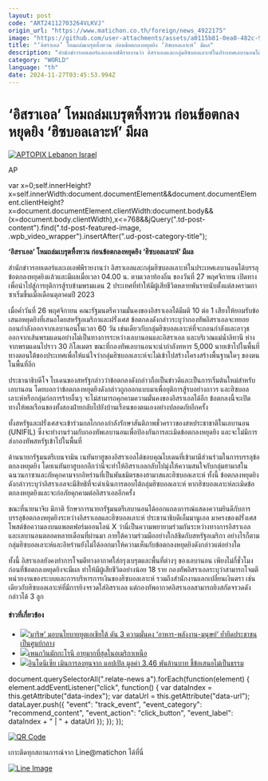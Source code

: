 ```yaml
---
layout: post
code: "ART24112703264VLKVJ"
origin_url: "https://www.matichon.co.th/foreign/news_4922175"
image: "https://github.com/user-attachments/assets/a0115b81-0ea0-482c-9467-b3f7b0acdb16"
title: "‘อิสราเอล’ โหมถล่มเบรุตทิ้งทวน ก่อนข้อตกลงหยุดยิง ‘ฮิซบอลเลาะห์’ มีผล"
description: "สำนักข่าวรอยเตอร์และเอเอฟพีรายงานว่า อิสราเอลและกลุ่มฮิซบอลเลาะห์ในประเทศเลบานอนได้บรรลุข้อตกลงหยุดยิงแล้วและมีผลเมื่อเวลา 04.00 น. ตามเวลาท้องถิ่น ของวันที่ 27 พฤศจิกายน เปิดทางเพื่อนำไปสู่การยุติการสู้รบข้ามพรมแดน 2 ประเทศที่ทำให้มีผู้เสียชีวิตหลายพันรายนับตั้งแต่สงครามกาซาเริ่มขึ้นเมื่อเดือนตุลาคมปี 2023"
category: "WORLD"
language: "th"
date: 2024-11-27T03:45:53.994Z
---
```


# ‘อิสราเอล’ โหมถล่มเบรุตทิ้งทวน ก่อนข้อตกลงหยุดยิง ‘ฮิซบอลเลาะห์’ มีผล

[![](https://www.matichon.co.th/wp-content/uploads/2024/11/AP24331500418857-728.jpg "APTOPIX Lebanon Israel")](https://www.matichon.co.th/wp-content/uploads/2024/11/AP24331500418857-728.jpg)

AP

var x=0;self.innerHeight?x=self.innerWidth:document.documentElement&&document.documentElement.clientHeight?x=document.documentElement.clientWidth:document.body&&(x=document.body.clientWidth),x<=768&&jQuery(".td-post-content").find(".td-post-featured-image, .wpb\_video\_wrapper").insertAfter(".ud-post-category-title");

**‘อิสราเอล’ โหมถล่มเบรุตทิ้งทวน ก่อนข้อตกลงหยุดยิง ‘ฮิซบอลเลาะห์’ มีผล**

สำนักข่าวรอยเตอร์และเอเอฟพีรายงานว่า อิสราเอลและกลุ่มฮิซบอลเลาะห์ในประเทศเลบานอนได้บรรลุข้อตกลงหยุดยิงแล้วและมีผลเมื่อเวลา 04.00 น. ตามเวลาท้องถิ่น ของวันที่ 27 พฤศจิกายน เปิดทางเพื่อนำไปสู่การยุติการสู้รบข้ามพรมแดน 2 ประเทศที่ทำให้มีผู้เสียชีวิตหลายพันรายนับตั้งแต่สงครามกาซาเริ่มขึ้นเมื่อเดือนตุลาคมปี 2023

เมื่อค่ำวันที่ 26 พฤศจิกายน คณะรัฐมนตรีความมั่นคงของอิสราเอลได้มีมติ 10 ต่อ 1 เสียงให้ยอมรับข้อเสนอหยุดยิงที่เสนอโดยสหรัฐอเมริกาและฝรั่งเศส ข้อตกลงดังกล่าวระบุว่ากองทัพอิสราเอลจะทยอยถอนกำลังออกจากเลบานอนในเวลา 60 วัน เช่นเดียวกับกลุ่มฮิซบอลเลาะห์ที่จะถอนกำลังและอาวุธออกจากเส้นพรมแดนอย่างไม่เป็นทางการระหว่างเลบานอนและอิสราเอล และบริเวณแม่น้ำลิทานี ห่างจากพรมแดนไปราว 30 กิโลเมตร ขณะที่กองทัพเลบานอนจะนำกำลังทหาร 5,000 นายเข้าไปในพื้นที่ทางตอนใต้ของประเทศเพื่อให้แน่ใจว่ากลุ่มฮิซบอลเลาะห์จะไม่เข้าไปสร้างโครงสร้างพื้นฐานใดๆ ของตนในพื้นที่อีก

ประธานาธิบดีโจ ไบเดนของสหรัฐกล่าวว่าข้อตกลงดังกล่าวถือเป็นข่าวดีและเป็นการเริ่มต้นใหม่สำหรับเลบานอน โดยบอกว่าข้อตกลงหยุดยิงดังกล่าวถูกออกแบบมาเพื่อยุติการสู้รบอย่างถาวร และฮิซบอลเลาะห์หรือกลุ่มก่อการร้ายอื่นๆ จะไม่สามารถคุกคามความมั่นคงของอิสราเอลได้อีก ข้อตกลงนี้จะเปิดทางให้พลเรือนของทั้งสองฝ่ายกลับไปยังบ้านเรือนของตนเองอย่างปลอดภัยอีกครั้ง

ทั้งสหรัฐและฝรั่งเศสจะเข้าร่วมกลไกกองกำลังรักษาสันติภาพชั่วคราวของสหประชาชาติในเลบานอน (UNIFIL) ซึ่งจะทำงานร่วมกับกองทัพเลบานอนเพื่อป้องกันการละเมิดข้อตกลงหยุดยิง และจะไม่มีการส่งกองทัพสหรัฐเข้าไปในพื้นที่

ด้านนายกรัฐมนตรีเบนจามิน เนทันยาฮูของอิสราเอลได้ขอบคุณไบเดนที่เข้ามามีส่วนร่วมในการบรรลุข้อตกลงหยุดยิง โดยเนทันยาฮูบอกอีกว่านี่จะทำให้อิสราเอลกลับไปมุ่งให้ความสนใจกับกลุ่มฮามาสในฉนวนกาซาและภัยคุกคามจากอิหร่านที่เป็นพันธมิตรของฮามาสและฮิซบอลเลาะห์ ทั้งนี้ ข้อตกลงหยุดยิงดังกล่าวระบุว่าอิสราเอลจะมีสิทธิที่จะดำเนินการตอบโต้กลุ่มฮิซบอลเลาะห์ หากฮิซบอลเลาะห์ละเมิดข้อตกลงหยุดยิงและจะก่อภัยคุกคามต่ออิสราเอลอีกครั้ง

ขณะที่นายนาจิบ มิกาติ รักษาการนายกรัฐมนตรีเลบานอนได้ออกแถลงการณ์แสดงความยินดีกับการบรรลุข้อตกลงหยุดยิงระหว่างอิสราเอลและฮิซบอลเลาะห์ ประธานาธิบดีเอ็มมานูเอล มาครงของฝรั่งเศสโพสต์ข้อความลงบนแพลตฟอร์มออนไลน์ X ว่านี่เป็นความพยายามร่วมกันระหว่างทางการอิสราเอลและเลบานอนตลอดหลายเดือนที่ผ่านมา ภายใต้ความร่วมมืออย่างใกล้ชิดกับสหรัฐอเมริกา อย่างไรก็ตาม กลุ่มฮิซบอลเลาะห์และอิหร่านยังไม่ได้ออกมาให้ความเห็นกับข้อตกลงหยุดยิงดังกล่าวแต่อย่างใด

ทั้งนี้ อิสราเอลยังคงทำการโจมตีทางอากาศใส่กรุงเบรุตและพื้นที่ต่างๆ ของเลบานอน เพียงไม่กี่ชั่วโมงก่อนที่ข้อตกลงหยุดยิงจะมีผล ทำให้มีผู้เสียชีวิตอย่างน้อย 18 ราย กองทัพอิสราเอลระบุว่าสามารถโจมตีหน่วยงานของระบบและการบริหารการเงินของฮิซบอลเลาะห์ รวมถึงสำนักงานแลกเปลี่ยนเงินตรา เช่นเดียวกับฮิซบอลเลาะห์ที่มีการยิงจรวดใส่อิสราเอล แต่กองทัพอากาศอิสราเอลสามารถยิงสกัดจรวดดังกล่าวได้ 3 ลูก

#### ข่าวที่เกี่ยวข้อง

*   [![](https://www.matichon.co.th/wp-content/uploads/2024/11/728-รายงาน-น.32-25-พ.ย.-2.jpg)‘มาริษ’ มอบนโยบายทูตเอเชียใต้ ดัน 3 ความมั่นคง ‘อาหาร-พลังงาน-มนุษย์’ ย้ำยึดประชาชนเป็นศูนย์กลาง](https://www.matichon.co.th/foreign/news_4920852)
*   [![](https://www.matichon.co.th/wp-content/uploads/2024/11/North-Americas-oldest-macaroni-penguin-turns-40.jpg)เพนกวินมักกะโรนี อายุมากที่สุดในอเมริกาเหนือ](https://www.matichon.co.th/foreign/news_4921583)
*   [![](https://www.matichon.co.th/wp-content/uploads/2024/11/d33.jpg)อินโดนีเซีย เมินการลงทุนจาก แอปเปิล มูลค่า 3.46 พันล้านบาท ชี้ข้อเสนอไม่เป็นธรรม](https://www.matichon.co.th/social/news_4921770)

document.querySelectorAll(".relate-news a").forEach(function(element) { element.addEventListener("click", function() { var dataIndex = this.getAttribute("data-index"); var dataUrl = this.getAttribute("data-url"); dataLayer.push({ "event": "track\_event", "event\_category": "recommend\_content", "event\_action": "click\_button", "event\_label": dataIndex + " | " + dataUrl }); }); });

[![QR Code](https://www.matichon.co.th/wp-content/uploads/2023/07/wob1371z.jpg)](https://lin.ee/ht0nDxX)

เกาะติดทุกสถานการณ์จาก Line@matichon ได้ที่นี่

[![Line Image](https://www.matichon.co.th/wp-content/uploads/2023/07/th.png)](https://lin.ee/ht0nDxX)